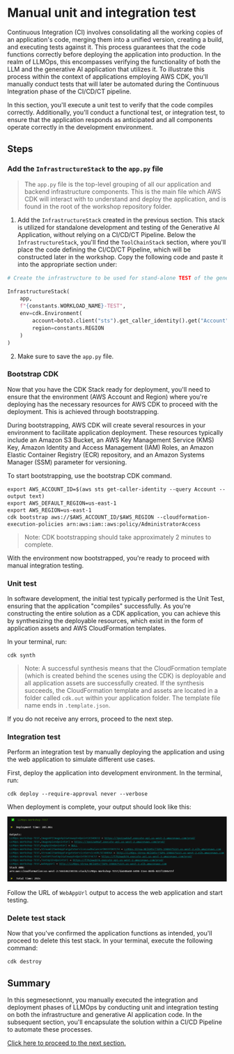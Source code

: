 # Manual unit and integration test

Continuous Integration (CI) involves consolidating all the working copies of an application's code, merging them into a unified version, creating a build, and executing tests against it. This process guarantees that the code functions correctly before deploying the application into production. In the realm of LLMOps, this encompasses verifying the functionality of both the LLM and the generative AI application that utilizes it. To illustrate this process within the context of applications employing AWS CDK, you'll manually conduct tests that will later be automated during the Continuous Integration phase of the CI/CD/CT pipeline.

In this section, you'll execute a unit test to verify that the code compiles correctly. Additionally, you'll conduct a functional test, or integration test, to ensure that the application responds as anticipated and all components operate correctly in the development environment.


## Steps


### Add the `InfrastructureStack` to the `app.py` file

> The `app.py` file is the top-level grouping of all our application and backend infrastructure components. This is the main file which AWS CDK will interact with to understand and deploy the application, and is found in the root of the workshop repository folder.

1. Add the `InfrastructureStack` created in the previous section. This stack is utilized for standalone development and testing of the Generative AI Application, without relying on a CI/CD/CT Pipeline. Below the `InfrastructureStack`, you'll find the `ToolChainStack` section, where you'll place the code defining the CI/CD/CT Pipeline, which will be constructed later in the workshop. Copy the following code and paste it into the appropriate section under:

```python
# Create the infrastructure to be used for stand-alone TEST of the generative AI application
```

```python
InfrastructureStack(
    app,
    f"{constants.WORKLOAD_NAME}-TEST",
    env=cdk.Environment(
        account=boto3.client("sts").get_caller_identity().get("Account"),
        region=constants.REGION
    )
)
```

2. Make sure to save the `app.py` file.

### Bootstrap CDK

Now that you have the CDK Stack ready for deployment, you'll need to ensure that the environment (AWS Account and Region) where you're deploying has the necessary resources for AWS CDK to proceed with the deployment. This is achieved through bootstrapping.

During bootstrapping, AWS CDK will create several resources in your environment to facilitate application deployment. These resources typically include an Amazon S3 Bucket, an AWS Key Management Service (KMS) Key, Amazon Identity and Access Management (IAM) Roles, an Amazon Elastic Container Registry (ECR) repository, and an Amazon Systems Manager (SSM) parameter for versioning.

To start bootstrapping, use the bootstrap CDK command.

```shell
export AWS_ACCOUNT_ID=$(aws sts get-caller-identity --query Account --output text)
export AWS_DEFAULT_REGION=us-east-1
export AWS_REGION=us-east-1
cdk bootstrap aws://$AWS_ACCOUNT_ID/$AWS_REGION --cloudformation-execution-policies arn:aws:iam::aws:policy/AdministratorAccess
```

> Note: CDK bootstrapping should take approximately 2 minutes to complete.

With the environment now bootstrapped, you're ready to proceed with manual integration testing.

### Unit test

In software development, the initial test typically performed is the Unit Test, ensuring that the application "compiles" successfully. As you're constructing the entire solution as a CDK application, you can achieve this by synthesizing the deployable resources, which exist in the form of application assets and AWS CloudFormation templates.

In your terminal, run:

```shell
cdk synth
```

> Note: A successful synthesis means that the CloudFormation template (which is created behind the scenes using the CDK) is deployable and all application assets are successfully created. If the synthesis succeeds, the CloudFormation template and assets are located in a folder called `cdk.out` within your application folder. The template file name ends in `.template.json`.

If you do not receive any errors, proceed to the next step.

### Integration test

Perform an integration test by manually deploying the application and using the web application to simulate different use cases.

First, deploy the application into development environment. In the terminal, run:

```shell
cdk deploy --require-approval never --verbose
```

When deployment is complete, your output should look like this:

![](../img/test-cdk-deploy-output.png)

Follow the URL of `WebAppUrl` output to access the web application and start testing.

### Delete test stack

Now that you've confirmed the application functions as intended, you'll proceed to delete this test stack. In your terminal, execute the following command:

```shell
cdk destroy
```

## Summary

In this segmesectionnt, you manually executed the integration and deployment phases of LLMOps by conducting unit and integration testing on both the infrastructure and generative AI application code. In the subsequent section, you'll encapsulate the solution within a CI/CD Pipeline to automate these processes.

[Click here to proceed to the next section.](/.docs/part-1/30-create-a-cicd-llmops-pipeline.md)